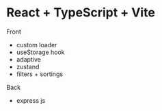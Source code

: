 # React + TypeScript + Vite

Front
- custom loader
- useStorage hook
- adaptive
- zustand
- filters + sortings

Back
- express js
